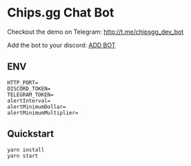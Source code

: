# Chips.gg Chat Bot

Checkout the demo on Telegram: <http://t.me/chipsgg_dev_bot>

Add the bot to your discord: [ADD BOT](https://discord.com/oauth2/authorize?client_id=901908108136308757&permissions=0&scope=bot%20applications.commands)

## ENV

```env
HTTP_PORT=
DISCORD_TOKEN=
TELEGRAM_TOKEN=
alertInterval=
alertMinimumDollar=
alertMinimumMultiplier=
```

## Quickstart

```bash
yarn install
yarn start
```
